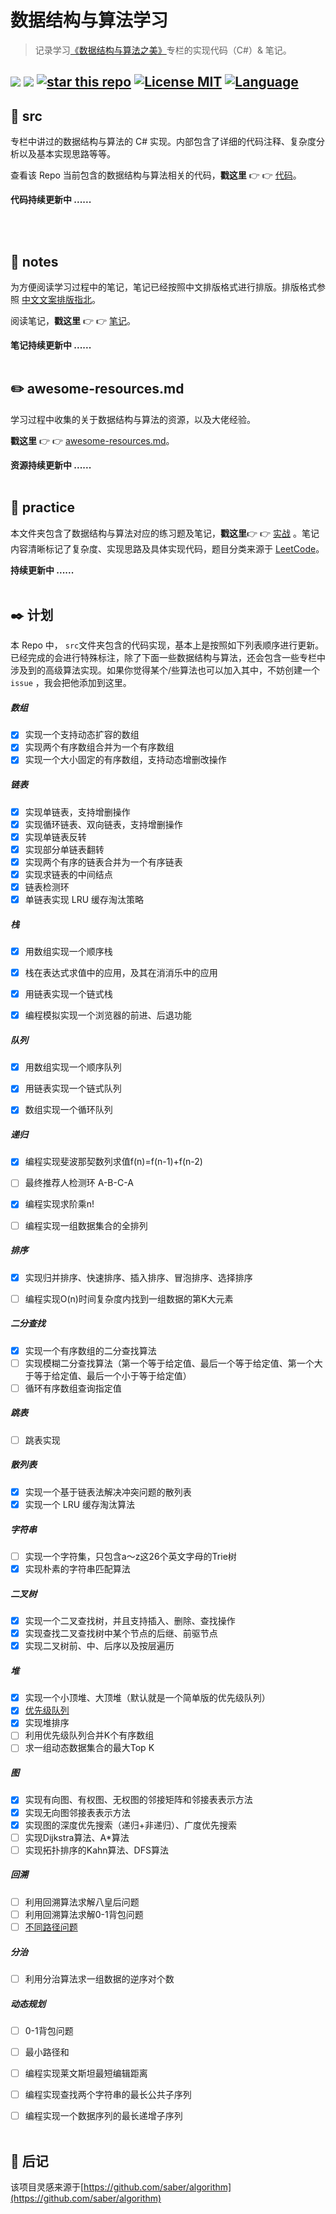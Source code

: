 # 数据结构与算法学习

> 记录学习[《数据结构与算法之美》](https://time.geekbang.org/column/intro/126)专栏的实现代码（C#）& 笔记。

[![](https://img.shields.io/github/issues/jinjupeng/DataStructure.svg)](https://github.com/jinjupeng/DataStructure/issues) [![](http://img.shields.io/github/forks/jinjupeng/DataStructure.svg)](https://github.com/jinjupeng/DataStructure/network) [![star this repo](https://badgen.net/github/stars/jinjupeng/DataStructure)](https://github.com/jinjupeng/DataStructure) [![License MIT](https://img.shields.io/badge/license-MIT-blue.svg?style=flat-square)](https://github.com/anjoy8/Blog.Core/blob/master/LICENSE) [![Language](https://img.shields.io/badge/language-csharp-d.svg)](#) 
---



## :open_file_folder: src

专栏中讲过的数据结构与算法的 C# 实现。内部包含了详细的代码注释、复杂度分析以及基本实现思路等等。

查看该 Repo 当前包含的数据结构与算法相关的代码，**戳这里**​ :point_right: :point_right: [代码](src/)。

**代码持续更新中 ......**

</br></br>



## :notebook: notes

为方便阅读学习过程中的笔记，笔记已经按照中文排版格式进行排版。排版格式参照 [中文文案排版指北](https://github.com/sparanoid/chinese-copywriting-guidelines)。

阅读笔记，**戳这里**​ :point_right: :point_right: [笔记](notes/)。

**笔记持续更新中 ......** </br></br>





## :pencil2: awesome-resources.md

学习过程中收集的关于数据结构与算法的资源，以及大佬经验。

**戳这里** :point_right: :point_right: [awesome-resources.md](awesome-resources.md)。

**资源持续更新中 ......** </br></br>



## :open_file_folder: practice

本文件夹包含了数据结构与算法对应的练习题及笔记，**戳这里**:point_right: :point_right: [实战](practice/) 。笔记内容清晰标记了复杂度、实现思路及具体实现代码，题目分类来源于 [LeetCode](https://leetcode.com/problemset/all/)。

**持续更新中 ......** </br></br>



## :black_nib: 计划

本 Repo 中， `src`文件夹包含的代码实现，基本上是按照如下列表顺序进行更新。已经完成的会进行特殊标注，除了下面一些数据结构与算法，还会包含一些专栏中涉及到的高级算法实现。如果你觉得某个/些算法也可以加入其中，不妨创建一个 `issue` ，我会把他添加到这里。

##### 数组

- [x] 实现一个支持动态扩容的数组 
- [x] 实现两个有序数组合并为一个有序数组
- [x] 实现一个大小固定的有序数组，支持动态增删改操作 

##### 链表

- [x] 实现单链表，支持增删操作
- [x] 实现循环链表、双向链表，支持增删操作
- [x] 实现单链表反转
- [x] 实现部分单链表翻转
- [x] 实现两个有序的链表合并为一个有序链表
- [x] 实现求链表的中间结点
- [x] 链表检测环
- [x] 单链表实现 LRU 缓存淘汰策略

##### 栈

- [x] 用数组实现一个顺序栈

- [x] 栈在表达式求值中的应用，及其在消消乐中的应用

- [x] 用链表实现一个链式栈
- [x] 编程模拟实现一个浏览器的前进、后退功能

##### 队列

- [x] 用数组实现一个顺序队列
- [x] 用链表实现一个链式队列

- [x] 数组实现一个循环队列

##### 递归

- [x] 编程实现斐波那契数列求值f(n)=f(n-1)+f(n-2)

- [ ] 最终推荐人检测环 A-B-C-A

- [x] 编程实现求阶乘n!
- [ ] 编程实现一组数据集合的全排列

##### 排序

- [x] 实现归并排序、快速排序、插入排序、冒泡排序、选择排序

- [ ] 编程实现O(n)时间复杂度内找到一组数据的第K大元素

##### 二分查找

- [x] 实现一个有序数组的二分查找算法
- [ ] 实现模糊二分查找算法（第一个等于给定值、最后一个等于给定值、第一个大于等于给定值、最后一个小于等于给定值）
- [ ] 循环有序数组查询指定值

##### 跳表

- [ ] 跳表实现

##### 散列表

- [x] 实现一个基于链表法解决冲突问题的散列表
- [x] 实现一个 LRU 缓存淘汰算法

##### 字符串

- [ ] 实现一个字符集，只包含a～z这26个英文字母的Trie树
- [x] 实现朴素的字符串匹配算法

##### 二叉树

- [x] 实现一个二叉查找树，并且支持插入、删除、查找操作
- [x] 实现查找二叉查找树中某个节点的后继、前驱节点
- [x] 实现二叉树前、中、后序以及按层遍历

##### 堆

- [x] 实现一个小顶堆、大顶堆（默认就是一个简单版的优先级队列）
- [x] [优先级队列](https://www.cnblogs.com/skyivben/archive/2009/04/18/1438731.html)
- [x] 实现堆排序
- [ ] 利用优先级队列合并K个有序数组
- [ ] 求一组动态数据集合的最大Top K

##### 图

- [x] 实现有向图、有权图、无权图的邻接矩阵和邻接表表示方法
- [x] 实现无向图邻接表表示方法
- [x] 实现图的深度优先搜索（递归+非递归）、广度优先搜索
- [ ] 实现Dijkstra算法、A*算法
- [ ] 实现拓扑排序的Kahn算法、DFS算法

##### 回溯

- [ ] 利用回溯算法求解八皇后问题
- [ ] 利用回溯算法求解0-1背包问题
- [ ] [不同路径问题](https://leetcode-cn.com/problems/unique-paths-iii/)

##### 分治

- [ ] 利用分治算法求一组数据的逆序对个数

##### 动态规划

- [ ] 0-1背包问题
- [ ] 最小路径和
- [ ] 编程实现莱文斯坦最短编辑距离
- [ ] 编程实现查找两个字符串的最长公共子序列
- [ ] 编程实现一个数据序列的最长递增子序列</br></br>

 

## :memo: 后记

该项目灵感来源于[https://github.com/saber/algorithm](https://github.com/saber/algorithm)


